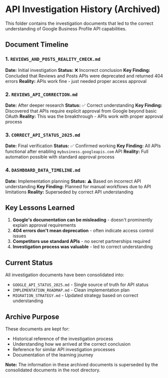 # API Investigation History (Archived)

This folder contains the investigation documents that led to the correct understanding of Google Business Profile API capabilities.

## Document Timeline

### 1. `REVIEWS_AND_POSTS_REALITY_CHECK.md`

**Date:** Initial investigation
**Status:** ❌ Incorrect conclusion
**Key Finding:** Concluded that Reviews and Posts APIs were deprecated and returned 404 errors
**Reality:** APIs work fine - just needed proper access approval

### 2. `REVIEWS_API_CORRECTION.md`

**Date:** After deeper research
**Status:** ✅ Correct understanding
**Key Finding:** Discovered that APIs require explicit approval from Google beyond basic OAuth
**Reality:** This was the breakthrough - APIs work with proper approval process

### 3. `CORRECT_API_STATUS_2025.md`

**Date:** Final verification
**Status:** ✅ Confirmed working
**Key Finding:** All APIs functional after enabling `mybusiness.googleapis.com` API
**Reality:** Full automation possible with standard approval process

### 4. `DASHBOARD_DATA_TIMELINE.md`

**Date:** Implementation planning
**Status:** ⚠️ Based on incorrect API understanding
**Key Finding:** Planned for manual workflows due to API limitations
**Reality:** Superseded by correct API understanding

## Key Lessons Learned

1. **Google's documentation can be misleading** - doesn't prominently explain approval requirements
2. **404 errors don't mean deprecation** - often indicate access control issues
3. **Competitors use standard APIs** - no secret partnerships required
4. **Investigation process was valuable** - led to correct understanding

## Current Status

All investigation documents have been consolidated into:

- `GOOGLE_API_STATUS_2025.md` - Single source of truth for API status
- `IMPLEMENTATION_ROADMAP.md` - Clean implementation plan
- `MIGRATION_STRATEGY.md` - Updated strategy based on correct understanding

## Archive Purpose

These documents are kept for:

- Historical reference of the investigation process
- Understanding how we arrived at the correct conclusion
- Reference for similar API investigation processes
- Documentation of the learning journey

**Note:** The information in these archived documents is superseded by the consolidated documents in the root directory.
